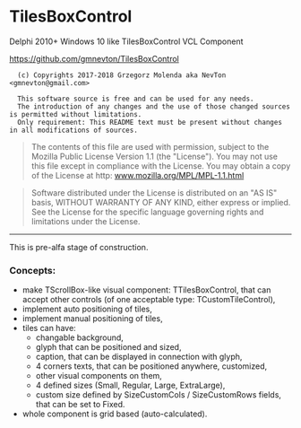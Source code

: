 # TilesBoxControl
Delphi 2010+ Windows 10 like TilesBoxControl VCL Component

https://github.com/gmnevton/TilesBoxControl

```
  (c) Copyrights 2017-2018 Grzegorz Molenda aka NevTon <gmnevton@gmail.com>
  
  This software source is free and can be used for any needs. 
  The introduction of any changes and the use of those changed sources is permitted without limitations. 
  Only requirement: This README text must be present without changes in all modifications of sources.
```  

  > The contents of this file are used with permission, 
  > subject to the Mozilla Public License Version 1.1 (the "License"). 
  > You may not use this file except in compliance with the License. 
  > You may obtain a copy of the License at http: www.mozilla.org/MPL/MPL-1.1.html

  > Software distributed under the License is distributed on an "AS IS" basis, 
  > WITHOUT WARRANTY OF ANY KIND, either express or implied. 
  > See the License for the specific language governing rights and limitations under the License.

-----

This is pre-alfa stage of construction.

### Concepts:
  - make TScrollBox-like visual component: TTilesBoxControl, 
    that can accept other controls (of one acceptable type: TCustomTileControl),
  - implement auto positioning of tiles,
  - implement manual positioning of tiles,
  - tiles can have:
    - changable background,
    - glyph that can be positioned and sized,
    - caption, that can be displayed in connection with glyph,
    - 4 corners texts, that can be positioned anywhere, customized,
    - other visual components on them,
    - 4 defined sizes (Small, Regular, Large, ExtraLarge),
    - custom size defined by SizeCustomCols / SizeCustomRows fields, that can be set to Fixed.
  - whole component is grid based (auto-calculated).
